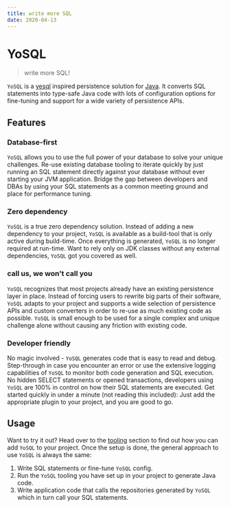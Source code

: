 ```yaml
---
title: write more SQL
date: 2020-04-13
---
```


# YoSQL

> write more SQL!

`YoSQL` is a [yesql](https://github.com/krisajenkins/yesql) inspired persistence solution for [Java](https://www.java.com/). It converts SQL statements into type-safe Java code with lots of configuration options for fine-tuning and support for a wide variety of persistence APIs.

## Features

### Database-first

`YoSQL` allows you to use the full power of your database to solve your unique challenges. Re-use existing database tooling to iterate quickly by just running an SQL statement directly against your database without ever starting your JVM application. Bridge the gap between developers and DBAs by using your SQL statements as a common meeting ground and place for performance tuning.

### Zero dependency

`YoSQL` is a true zero dependency solution. Instead of adding a new dependency to your project, `YoSQL` is available as a build-tool that is only active during build-time. Once everything is generated, `YoSQL` is no longer required at run-time. Want to rely only on JDK classes without any external dependencies, `YoSQL` got you covered as well.

### call us, we won't call you

`YoSQL` recognizes that most projects already have an existing persistence layer in place. Instead of forcing users to rewrite big parts of their software, `YoSQL` adapts to your project and supports a wide selection of persistence APIs and custom converters in order to re-use as much existing code as possible. `YoSQL` is small enough to be used for a single complex and unique challenge alone without causing any friction with existing code.

### Developer friendly

No magic involved - `YoSQL` generates code that is easy to read and debug. Step-through in case you encounter an error or use the extensive logging capabilities of `YoSQL` to monitor both code generation and SQL execution. No hidden SELECT statements or opened transactions, developers using `YoSQL` are 100% in control on how their SQL statements are executed. Get started quickly in under a minute (not reading this included): Just add the appropriate plugin to your project, and you are good to go.

## Usage

Want to try it out? Head over to the [tooling](./tooling) section to find out how you can add `YoSQL` to your project. Once the setup is done, the general approach to use `YoSQL` is always the same: 

1. Write SQL statements or fine-tune `YoSQL` config.
2. Run the `YoSQL` tooling you have set up in your project to generate Java code.
3. Write application code that calls the repositories generated by `YoSQL` which in turn call your SQL statements.
